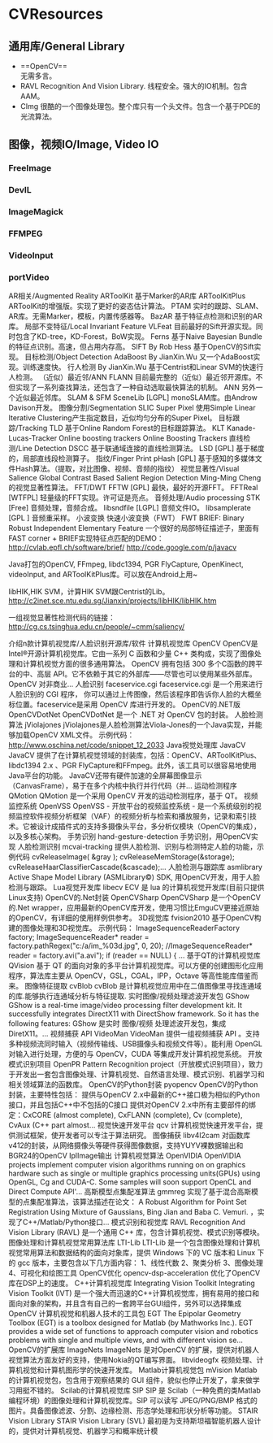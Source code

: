 # CVResources
## 通用库/General Library
* ==OpenCV==  
无需多言。
* RAVL
Recognition And Vision Library. 线程安全。强大的IO机制。包含AAM。
* CImg
很酷的一个图像处理包。整个库只有一个头文件。包含一个基于PDE的光流算法。
## 图像，视频IO/Image, Video IO
### FreeImage
### DevIL
### ImageMagick
### FFMPEG
### VideoInput
### portVideo
AR相关/Augmented Reality
ARToolKit
基于Marker的AR库
ARToolKitPlus
ARToolKit的增强版。实现了更好的姿态估计算法。
PTAM
实时的跟踪、SLAM、AR库。无需Marker，模板，内置传感器等。
BazAR
基于特征点检测和识别的AR库。
局部不变特征/Local Invariant Feature
VLFeat
目前最好的Sift开源实现。同时包含了KD-tree，KD-Forest，BoW实现。
Ferns
基于Naive Bayesian Bundle的特征点识别。高速，但占用内存高。
SIFT By Rob Hess
基于OpenCV的Sift实现。
目标检测/Object Detection
AdaBoost By JianXin.Wu
又一个AdaBoost实现。训练速度快。
行人检测 By JianXin.Wu
基于Centrist和Linear SVM的快速行人检测。
（近似）最近邻/ANN
FLANN
目前最完整的（近似）最近邻开源库。不但实现了一系列查找算法，还包含了一种自动选取最快算法的机制。
ANN
另外一个近似最近邻库。
SLAM & SFM
SceneLib [LGPL]
monoSLAM库。由Androw Davison开发。
图像分割/Segmentation
SLIC Super Pixel
使用Simple Linear Iterative Clustering产生指定数目，近似均匀分布的Super Pixel。
目标跟踪/Tracking
TLD
基于Online Random Forest的目标跟踪算法。
KLT
Kanade-Lucas-Tracker
Online boosting trackers
Online Boosting Trackers
直线检测/Line Detection
DSCC
基于联通域连接的直线检测算法。
LSD [GPL]
基于梯度的，局部直线段检测算子。
指纹/Finger Print
pHash [GPL]
基于感知的多媒体文件Hash算法。（提取，对比图像、视频、音频的指纹）
视觉显著性/Visual Salience
Global Contrast Based Salient Region Detection
Ming-Ming Cheng的视觉显著性算法。
FFT/DWT
FFTW [GPL]
最快，最好的开源FFT。
FFTReal [WTFPL]
轻量级的FFT实现。许可证是亮点。
音频处理/Audio processing
STK [Free]
音频处理，音频合成。
libsndfile [LGPL]
音频文件IO。
libsamplerate [GPL ]
音频重采样。
小波变换
快速小波变换（FWT）
FWT
BRIEF: Binary Robust Independent Elementary Feature 一个很好的局部特征描述子，里面有FAST corner + BRIEF实现特征点匹配的DEMO：http://cvlab.epfl.ch/software/brief/
http://code.google.com/p/javacv

Java打包的OpenCV, FFmpeg, libdc1394, PGR FlyCapture, OpenKinect, videoInput, and ARToolKitPlus库。可以放在Android上用~
 
libHIK,HIK SVM，计算HIK SVM跟Centrist的Lib。http://c2inet.sce.ntu.edu.sg/Jianxin/projects/libHIK/libHIK.htm
 
一组视觉显著性检测代码的链接：http://cg.cs.tsinghua.edu.cn/people/~cmm/saliency/


介绍n款计算机视觉库/人脸识别开源库/软件
计算机视觉库 OpenCV
OpenCV是Intel®开源计算机视觉库。它由一系列 C 函数和少量 C++ 类构成，实现了图像处理和计算机视觉方面的很多通用算法。 OpenCV 拥有包括 300 多个C函数的跨平台的中、高层 API。它不依赖于其它的外部库——尽管也可以使用某些外部库。 OpenCV 对非商业...
人脸识别 faceservice.cgi
faceservice.cgi 是一个用来进行人脸识别的 CGI 程序， 你可以通过上传图像，然后该程序即告诉你人脸的大概坐标位置。faceservice是采用 OpenCV 库进行开发的。
OpenCV的.NET版 OpenCVDotNet
OpenCVDotNet 是一个 .NET 对 OpenCV 包的封装。
人脸检测算法 jViolajones
jViolajones是人脸检测算法Viola-Jones的一个Java实现，并能够加载OpenCV XML文件。 示例代码：http://www.oschina.net/code/snippet_12_2033
Java视觉处理库 JavaCV
JavaCV 提供了在计算机视觉领域的封装库，包括：OpenCV、ARToolKitPlus、libdc1394 2.x 、PGR FlyCapture和FFmpeg。此外，该工具可以很容易地使用Java平台的功能。 JavaCV还带有硬件加速的全屏幕图像显示（CanvasFrame），易于在多个内核中执行并行代码（并...
运动检测程序 QMotion
QMotion 是一个采用 OpenCV 开发的运动检测程序，基于 QT。
视频监控系统 OpenVSS
OpenVSS - 开放平台的视频监控系统 - 是一个系统级别的视频监控软件视频分析框架（VAF）的视频分析与检索和播放服务，记录和索引技术。它被设计成插件式的支持多摄像头平台，多分析仪模块（OpenCV的集成），以及多核心架构。
手势识别 hand-gesture-detection
手势识别，用OpenCV实现
人脸检测识别 mcvai-tracking
提供人脸检测、识别与检测特定人脸的功能，示例代码 cvReleaseImage( &gray ); cvReleaseMemStorage(&storage); cvReleaseHaarClassifierCascade(&cascade);...
人脸检测与跟踪库 asmlibrary
Active Shape Model Library (ASMLibrary©) SDK, 用OpenCV开发，用于人脸检测与跟踪。
Lua视觉开发库 libecv
ECV 是 lua 的计算机视觉开发库(目前只提供Linux支持)
OpenCV的.Net封装 OpenCVSharp
OpenCVSharp 是一个OpenCV的.Net wrapper，应用最新的OpenCV库开发，使用习惯比EmguCV更接近原始的OpenCV，有详细的使用样例供参考。
3D视觉库 fvision2010
基于OpenCV构建的图像处理和3D视觉库。 示例代码： ImageSequenceReaderFactory factory; ImageSequenceReader* reader = factory.pathRegex("c:/a/im_%03d.jpg", 0, 20); //ImageSequenceReader* reader = factory.avi("a.avi"); if (reader == NULL) { ...
基于QT的计算机视觉库 QVision
基于 QT 的面向对象的多平台计算机视觉库。可以方便的创建图形化应用程序，算法库主要从 OpenCV，GSL，CGAL，IPP，Octave 等高性能库借鉴而来。
图像特征提取 cvBlob
cvBlob 是计算机视觉应用中在二值图像里寻找连通域的库.能够执行连通域分析与特征提取.
实时图像/视频处理滤波开发包 GShow
GShow is a real-time image/video processing filter development kit. It successfully integrates DirectX11 with DirectShow framework. So it has the following features: GShow 是实时 图像/视频 处理滤波开发包，集成DiretX11。...
视频捕获 API VideoMan
VideoMan 提供一组视频捕获 API 。支持多种视频流同时输入（视频传输线、USB摄像头和视频文件等）。能利用 OpenGL 对输入进行处理，方便的与 OpenCV，CUDA 等集成开发计算机视觉系统。
开放模式识别项目 OpenPR
Pattern Recognition project（开放模式识别项目），致力于开发出一套包含图像处理、计算机视觉、自然语言处理、模式识别、机器学习和相关领域算法的函数库。
OpenCV的Python封装 pyopencv
OpenCV的Python封装，主要特性包括： 提供与OpenCV 2.x中最新的C++接口极为相似的Python接口，并且包括C++中不包括的C接口 提供对OpenCV 2.x中所有主要部件的绑定：CxCORE (almost complete), CxFLANN (complete), Cv (complete), CvAux (C++ part almost...
视觉快速开发平台 qcv
计算机视觉快速开发平台，提供测试框架，使开发者可以专注于算法研究。
图像捕获 libv4l2cam
对函数库v412的封装，从网络摄像头等硬件获得图像数据，支持YUYV裸数据输出和BGR24的OpenCV  IplImage输出
计算机视觉算法 OpenVIDIA
OpenVIDIA projects implement computer vision algorithms running on on graphics hardware such as single or multiple graphics processing units(GPUs) using OpenGL, Cg and CUDA-C. Some samples will soon support OpenCL and Direct Compute API&apos;...
高斯模型点集配准算法 gmmreg
实现了基于混合高斯模型的点集配准算法，该算法描述在论文： A Robust Algorithm for Point Set Registration Using Mixture of Gaussians, Bing Jian and Baba C. Vemuri. ，实现了C++/Matlab/Python接口...
模式识别和视觉库 RAVL
Recognition And Vision Library (RAVL) 是一个通用 C++ 库，包含计算机视觉、模式识别等模块。
图像处理和计算机视觉常用算法库 LTI-Lib
LTI-Lib 是一个包含图像处理和计算机视觉常用算法和数据结构的面向对象库，提供 Windows 下的 VC 版本和 Linux 下的 gcc 版本，主要包含以下几方面内容： 1、线性代数 2、聚类分析 3、图像处理 4、可视化和绘图工具
OpenCV优化 opencv-dsp-acceleration
优化了OpenCV库在DSP上的速度。
C++计算机视觉库 Integrating Vision Toolkit
Integrating Vision Toolkit (IVT) 是一个强大而迅速的C++计算机视觉库，拥有易用的接口和面向对象的架构，并且含有自己的一套跨平台GUI组件，另外可以选择集成OpenCV
计算机视觉和机器人技术的工具包 EGT
The Epipolar Geometry Toolbox (EGT) is a toolbox designed for Matlab (by Mathworks Inc.). EGT provides a wide set of functions to approach computer vision and robotics problems with single and multiple views, and with different vision se...
OpenCV的扩展库 ImageNets
ImageNets 是对OpenCV 的扩展，提供对机器人视觉算法方面友好的支持，使用Nokia的QT编写界面。
libvideogfx
视频处理、计算机视觉和计算机图形学的快速开发库。
Matlab计算机视觉包 mVision
Matlab 的计算机视觉包，包含用于观察结果的 GUI 组件，貌似也停止开发了，拿来做学习用挺不错的。
Scilab的计算机视觉库 SIP
SIP 是 Scilab（一种免费的类Matlab编程环境）的图像处理和计算机视觉库。SIP 可以读写 JPEG/PNG/BMP 格式的图片。具备图像滤波、分割、边缘检测、形态学处理和形状分析等功能。
STAIR Vision Library
STAIR Vision Library (SVL) 最初是为支持斯坦福智能机器人设计的，提供对计算机视觉、机器学习和概率统计模
